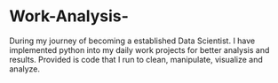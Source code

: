 # Work-Analysis-
During my journey of becoming a established Data Scientist. I have implemented python into my daily work projects for better analysis and results. Provided is code that I run to clean, manipulate, visualize and analyze.  
